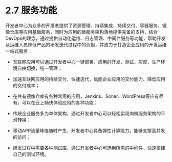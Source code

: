 # 2.7 服务功能

开发者中心为众多的开发者提供了资源管理、持续集成、持续交付、容器服务、镜像仓库等应用基础服务，同时为应用的微服务架构落地提供完备的支持，结合DevOps的理念，通过提供自动化运维、日志管理、中间件服务等功能，帮助开发及运维人员降低产品的研发迭代过程中的负担，并致力于打造企业应用的开发运维一站式服务：

* 互联网应用可以通过开发者中心一键部署，应用的开发、测试、灰度、生产环境自由切换，统一管理；

* 加速互联网应用的持续交付、快速迭代，赋能企业应用的交付能力、降低应用的交付成本；

* 在共有镜像仓库有各种常用的应用，Jenkins、Sonar、WordPress等应有尽有，可以在云上畅快体验应用的各种功能；

* 传统企业服务多为单体架构，通过开发者中心可以轻松实现向微服务架构的平滑转换；

* 移动APP流量峰值随时产生，开发者中心具备弹性计算能力，能够支撑高并发的访问；

* 研发过程中需要各种测试库，通过开发者中心可选用所需的中间件，快速搭建自己的测试环境。
